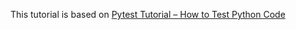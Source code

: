 This tutorial is based on [Pytest Tutorial – How to Test Python Code](https://www.youtube.com/watch?v=cHYq1MRoyI0)
